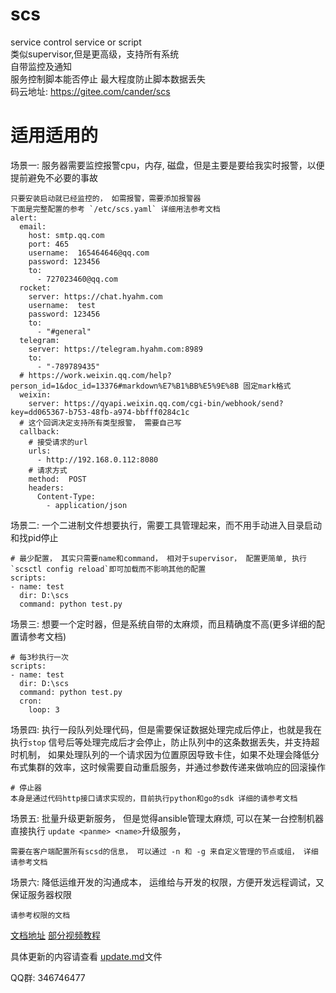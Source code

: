 # scs

service control service or script  
类似supervisor,但是更高级，支持所有系统   
自带监控及通知     
服务控制脚本能否停止 最大程度防止脚本数据丢失   
码云地址: https://gitee.com/cander/scs

# 适用适用的

场景一:  服务器需要监控报警cpu，内存, 磁盘，但是主要是要给我实时报警，以便提前避免不必要的事故
```
只要安装启动就已经监控的， 如需报警，需要添加报警器
下面是完整配置的参考 `/etc/scs.yaml` 详细用法参考文档
alert:
  email:
    host: smtp.qq.com
    port: 465
    username:  165464646@qq.com
    password: 123456
    to:
      - 727023460@qq.com
  rocket:
    server: https://chat.hyahm.com
    username:  test
    password: 123456
    to:
      - "#general"
  telegram:
    server: https://telegram.hyahm.com:8989
    to:
      - "-789789435"
  # https://work.weixin.qq.com/help?person_id=1&doc_id=13376#markdown%E7%B1%BB%E5%9E%8B 固定mark格式
  weixin:
    server: https://qyapi.weixin.qq.com/cgi-bin/webhook/send?key=dd065367-b753-48fb-a974-bbfff0284c1c
  # 这个回调决定支持所有类型报警， 需要自己写
  callback:
    # 接受请求的url
    urls:
      - http://192.168.0.112:8080
    # 请求方式
    method:  POST
    headers:
      Content-Type:
        - application/json
```


场景二:  一个二进制文件想要执行，需要工具管理起来，而不用手动进入目录启动和找pid停止

```
# 最少配置， 其实只需要name和command， 相对于supervisor， 配置更简单, 执行`scsctl config reload`即可加载而不影响其他的配置
scripts:
- name: test
  dir: D:\scs
  command: python test.py
```

场景三:  想要一个定时器，但是系统自带的太麻烦，而且精确度不高(更多详细的配置请参考文档)

```
# 每3秒执行一次
scripts:
- name: test
  dir: D:\scs
  command: python test.py
  cron:
    loop: 3
```


场景四:  执行一段队列处理代码，但是需要保证数据处理完成后停止，也就是我在执行`stop` 信号后等处理完成后才会停止，防止队列中的这条数据丢失，并支持超时机制， 如果处理队列的一个请求因为位置原因导致卡住，如果不处理会降低分布式集群的效率，这时候需要自动重启服务，并通过参数传递来做响应的回滚操作

```
# 停止器
本身是通过代码http接口请求实现的，目前执行python和go的sdk 详细的请参考文档

```


场景五:  批量升级更新服务， 但是觉得ansible管理太麻烦, 可以在某一台控制机器直接执行 `update <panme> <name>`升级服务，
```
需要在客户端配置所有scsd的信息， 可以通过 -n 和 -g 来自定义管理的节点或组， 详细请参考文档
```

场景六:  降低运维开发的沟通成本， 运维给与开发的权限，方便开发远程调试，又保证服务器权限
```
请参考权限的文档
```




[文档地址](https://www.itjingtu.com/document/13)
[部分视频教程](https://www.bilibili.com/video/BV1bv411C7Qz/)

具体更新的内容请查看 [update.md](update.md)文件

QQ群:  346746477


